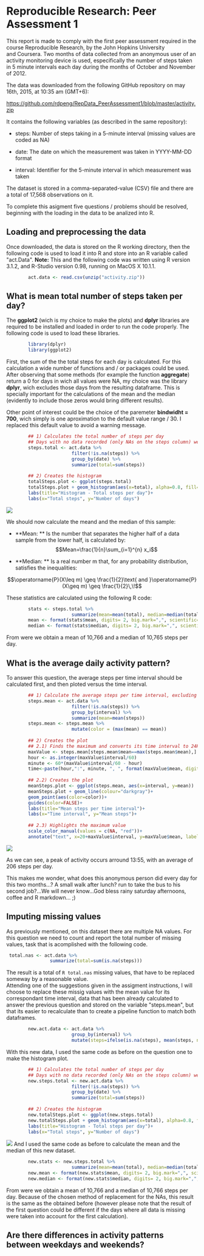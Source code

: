 # Reproducible Research: Peer Assessment 1

This report is made to comply with the first peer assessment required in the course Reproducible Research, by the John Hopkins University  
and Coursera. Two months of data collected from an anonymous user of an activity monitoring device is used, especifically the number of steps taken in 5 minute intervals each day during the months of October and November of 2012.

The data was downloaded from the following GitHub repository on may 16th, 2015, at 10:35 am (GMT+6):

https://github.com/rdpeng/RepData_PeerAssessment1/blob/master/activity.zip

It contains the following variables (as described in the same repository):

- steps: Number of steps taking in a 5-minute interval (missing values are coded as NA)

- date: The date on which the measurement was taken in YYYY-MM-DD format

- interval: Identifier for the 5-minute interval in which measurement was taken

The dataset is stored in a comma-separated-value (CSV) file and there are a total of 17,568 observations on it.

To complete this asigment five questions / problems should be resolved, beginning with the loading in the data to be analized into R. 

## Loading and preprocessing the data

Once downloaded, the data is stored on the R working directory, then the following code is used to load it into R and store into an R variable called "act.Data". 
**Note:** This and the following code was written using R version 3.1.2, and R-Studio version 0.98, running on MacOS X 10.1.1.


```r
        act.data <- read.csv(unzip("activity.zip"))
```

## What is mean total number of steps taken per day?

The **ggplot2** (wich is my choice to make the plots) and **dplyr** libraries are required to be installed and loaded in order to run the code properly. The following code is used to load these libraries.


```r
        library(dplyr)
        library(ggplot2)
```
First, the sum of the the total steps for each day is calculated. For this calculation a wide number of functions and / or packages could be used. After observing that some methods (for example the function **aggregate**) return a 0 for days in wich all values were NA, my choice was the library **dplyr**, wich excludes those days from the resulting dataframe. This is specially important for the calculations of the mean and the median (evidently to include those zeros would bring different results).  

Other point of interest could be the choice of the paremeter **bindwidht = 700**, wich simply is one aproximation to the default value range / 30. I replaced this default value to avoid a warning message.


```r
        ## 1) Calculates the total number of steps per day
        ## Days with no data recorded (only NAs on the steps column) were exclude
        steps.total <- act.data %>% 
                        filter(!is.na(steps)) %>% 
                        group_by(date) %>% 
                        summarize(total=sum(steps))
        
        ## 2) Creates the histogram
        totalSteps.plot <- ggplot(steps.total)
        totalSteps.plot + geom_histogram(aes(x=total), alpha=0.8, fill="red", colour="white", binwidth=700)+
        labs(title="Histogram - Total steps per day")+
        labs(x="Total steps", y="Number of days")
```

![](PA1_template_files/figure-html/plot.histogram-1.png) 

We should now calculate the meand and the median of this sample:

- **Mean: ** Is the number that separates the higher half of a data sample from the lower half, is calculated by:
$$Mean=\frac{1}{n}\sum_{i=1}^{n} x_i$$

- **Median: ** Is a real number m that, for any probability distribution, satisfies the inequalities:

$$\operatorname{P}(X\leq m) \geq \frac{1}{2}\text{ and }\operatorname{P}(X\geq m) \geq \frac{1}{2}\,\!$$

These statistics are calculated using the following R code:


```r
        stats <- steps.total %>% 
                        summarize(mean=mean(total), median=median(total))
        mean <- format(stats$mean, digits= 2, big.mark=",", scientific=FALSE)
        median <- format(stats$median, digits= 2, big.mark=",", scientific=FALSE)
```

From were we obtain a mean of 10,766 and a median of 10,765 steps per day.

## What is the average daily activity pattern?

To answer this question, the average steps per time interval should be calculated first, and then ploted versus the time interval.


```r
        ## 1) Calculate the average steps per time interval, excluding data with NA values
        steps.mean <- act.data %>% 
                        filter(!is.na(steps)) %>% 
                        group_by(interval) %>% 
                        summarize(mean=mean(steps))
        steps.mean <- steps.mean %>% 
                        mutate(color = (max(mean) == mean))
        
        ## 2) Creates the plot
        ## 2.1) Finds the maximum and converts its time interval to 24H format
        maxValue <- steps.mean[steps.mean$mean==max(steps.mean$mean),]
        hour <- as.integer(maxValue$interval/60)
        minute <- 60*(maxValue$interval/60 - hour)
        time<-paste(hour,":", minute, ", ", format(maxValue$mean, digits=1), sep="")
        
        ## 2.2) Creates the plot
        meanSteps.plot <- ggplot(steps.mean, aes(x=interval, y=mean))
        meanSteps.plot + geom_line(colour="darkgray")+
        geom_point(aes(color=color))+
        guides(color=FALSE)+
        labs(title="Mean steps per time interval")+
        labs(x="Time interval", y="Mean steps")+
        
        ## 2.3) Highlights the maximum value
        scale_color_manual(values = c(NA, "red"))+
        annotate("text", x=20+maxValue$interval, y=maxValue$mean, label=time, colour="darkred", size=3, hjust=0)
```

![](PA1_template_files/figure-html/plot.timeSeries-1.png) 

As we can see, a peak of activity occurs arround 13:55, with an average of 206 steps per day.

This makes me wonder, what does this anonymous person did every day for this two months...? A small walk after lunch? run to take the bus to his second job?...We will never know...God bless rainy saturday afternoons, coffee and R markdown... ;)

## Imputing missing values

As previously mentioned, on this dataset there are multiple NA values. For this question we need to count and report the total number of missing values, task that is acomplished with the following code.


```r
 total.nas <- act.data %>% 
                summarize(total=sum(is.na(steps)))
```

The result is a total of `R total.nas` missing values, that have to be replaced someway by a reasonable value.  
Attending one of the suggestions given in the assigment instructions, I will choose to replace these missig values with the mean value for its correspondant time interval, data that has been already calculated to answer the previous question and stored on the variable "steps.mean", but that its easier to recalculate than to create a pipeline function to match both dataframes.


```r
        new.act.data <- act.data %>% 
                        group_by(interval) %>% 
                        mutate(steps=ifelse(is.na(steps), mean(steps, na.rm=TRUE), steps))
```

With this new data, I used the same code as before on the question one to make the histogram plot.


```r
        ## 1) Calculates the total number of steps per day
        ## Days with no data recorded (only NAs on the steps column) were exclude
        new.steps.total <- new.act.data %>% 
                        filter(!is.na(steps)) %>% 
                        group_by(date) %>% 
                        summarize(total=sum(steps))
        
        ## 2) Creates the histogram
        new.totalSteps.plot <- ggplot(new.steps.total)
        new.totalSteps.plot + geom_histogram(aes(x=total), alpha=0.8, fill="red", colour="white", binwidth=700)+
        labs(title="Histogram - Total steps per day")+
        labs(x="Total steps", y="Number of days")
```

![](PA1_template_files/figure-html/plot.newHistogram-1.png) 
And I used the same code as before to calculate the mean and the median of this new dataset.


```r
        new.stats <- new.steps.total %>% 
                        summarize(mean=mean(total), median=median(total))
        new.mean <- format(new.stats$mean, digits= 2, big.mark=",", scientific=FALSE)
        new.median <- format(new.stats$median, digits= 2, big.mark=",", scientific=FALSE)
```
From were we obtain a mean of 10,766 and a median of 10,766 steps per day. Because of the chosen method of replacement for the NAs, this result is the same as the obtained before (however please note that the result of the first question could be different if the days where all data is missing were taken into account for the first calculation).

## Are there differences in activity patterns between weekdays and weekends?

